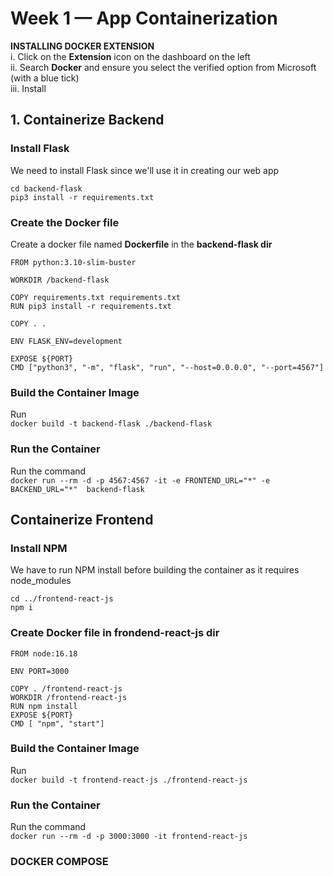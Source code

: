 # Week 1 — App Containerization

**INSTALLING DOCKER EXTENSION**  
i. Click on the **Extension** icon on the dashboard on the left   
ii. Search **Docker** and ensure you select the verified option from Microsoft (with a blue tick)  
iii. Install  

## 1. Containerize Backend 

### Install Flask
We need to install Flask since we'll use it in creating our web app  
```
cd backend-flask
pip3 install -r requirements.txt
```

### Create the Docker file
Create a docker file named **Dockerfile** in the **backend-flask dir**  

```docker
FROM python:3.10-slim-buster

WORKDIR /backend-flask

COPY requirements.txt requirements.txt
RUN pip3 install -r requirements.txt

COPY . .

ENV FLASK_ENV=development

EXPOSE ${PORT}
CMD ["python3", "-m", "flask", "run", "--host=0.0.0.0", "--port=4567"]
```

### Build the Container Image
Run  
``docker build -t backend-flask ./backend-flask``  

### Run the Container
Run the command  
``docker run --rm -d -p 4567:4567 -it -e FRONTEND_URL="*" -e BACKEND_URL="*"  backend-flask``  

## Containerize Frontend

### Install NPM
We have to run NPM install before building the container as it requires node_modules  
```
cd ../frontend-react-js
npm i
```

### Create Docker file in **frondend-react-js dir**  
```
FROM node:16.18

ENV PORT=3000

COPY . /frontend-react-js
WORKDIR /frontend-react-js
RUN npm install
EXPOSE ${PORT}
CMD [ "npm", "start"]
```

### Build the Container Image
Run  
``docker build -t frontend-react-js ./frontend-react-js``

### Run the Container
Run the command  
``docker run --rm -d -p 3000:3000 -it frontend-react-js``

### DOCKER COMPOSE
